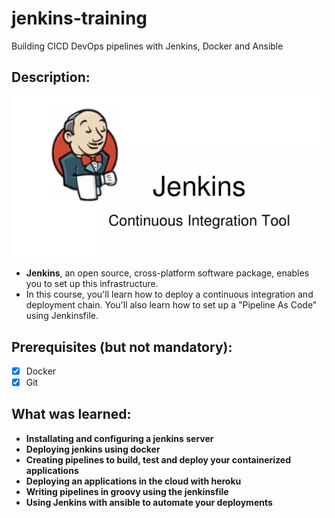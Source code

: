 # jenkins-training

Building CICD DevOps pipelines with Jenkins, Docker and Ansible

## Description:
![image](jenkins_img.PNG)

- **Jenkins**, an open source, cross-platform software package, enables you to set up this infrastructure.
- In this course, you'll learn how to deploy a continuous integration and deployment chain. You'll also learn how to set up a "Pipeline As Code" using Jenkinsfile.

## Prerequisites (but not mandatory):
- [x] Docker
- [x] Git

## What was learned:

- **Installating and configuring a jenkins server**
- **Deploying jenkins using docker**
- **Creating pipelines to build, test and deploy your containerized applications**
- **Deploying an applications in the cloud with heroku**
- **Writing pipelines in groovy using the jenkinsfile**
- **Using Jenkins with ansible to automate your deployments**
